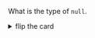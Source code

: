 What is the type of `null`.

<details>
<summary>flip the card</summary>
<br>

# `"object"`

It just is, memorize it for now and understand it later.

```js
'use strict';

let isConfusing = null;

console.log(isConfusing);
console.log(typeof isConfusing);
```

</details>
